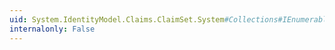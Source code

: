 ```yaml
---
uid: System.IdentityModel.Claims.ClaimSet.System#Collections#IEnumerable#GetEnumerator
internalonly: False
---
```

